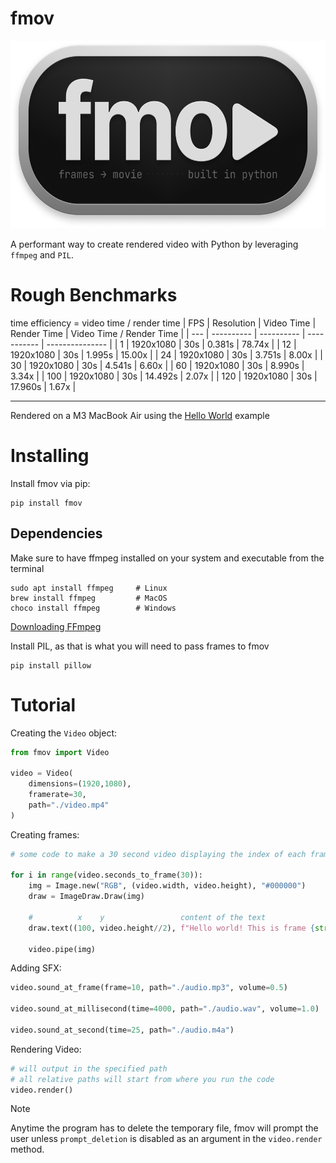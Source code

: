 # fmov

<div align="center">
    <img src="https://github.com/dylandibeneditto/fmov/blob/main/logo.png?raw=true" height="300">
</div>

A performant way to create rendered video with Python by leveraging `ffmpeg` and `PIL`.

# Rough Benchmarks

time efficiency = video time / render time
| FPS | Resolution | Video Time | Render Time | Video Time / Render Time |
| --- | ---------- | ---------- | ----------- | --------------- |
| 1 | 1920x1080 | 30s | 0.381s | 78.74x |
| 12 | 1920x1080 | 30s | 1.995s | 15.00x |
| 24 | 1920x1080 | 30s | 3.751s | 8.00x |
| 30 | 1920x1080 | 30s | 4.541s | 6.60x |
| 60 | 1920x1080 | 30s | 8.990s | 3.34x |
| 100 | 1920x1080 | 30s | 14.492s | 2.07x |
| 120 | 1920x1080 | 30s | 17.960s | 1.67x |

---

Rendered on a M3 MacBook Air using the [Hello World]() example

# Installing

Install fmov via pip:

```
pip install fmov
```

## Dependencies

Make sure to have ffmpeg installed on your system and executable from the terminal

```
sudo apt install ffmpeg     # Linux
brew install ffmpeg         # MacOS
choco install ffmpeg        # Windows
```

[Downloading FFmpeg](https://ffmpeg.org/download.html)

Install PIL, as that is what you will need to pass frames to fmov

```
pip install pillow
```

# Tutorial

Creating the `Video` object:

```python
from fmov import Video

video = Video(
    dimensions=(1920,1080),
    framerate=30,
    path="./video.mp4"
)

```

Creating frames:

```python
# some code to make a 30 second video displaying the index of each frame

for i in range(video.seconds_to_frame(30)):
    img = Image.new("RGB", (video.width, video.height), "#000000")
    draw = ImageDraw.Draw(img)

    #          x    y                 content of the text                     color
    draw.text((100, video.height//2), f"Hello world! This is frame {str(i)}", fill="#ffffff")

    video.pipe(img)
```

Adding SFX:

```python
video.sound_at_frame(frame=10, path="./audio.mp3", volume=0.5)

video.sound_at_millisecond(time=4000, path="./audio.wav", volume=1.0)

video.sound_at_second(time=25, path="./audio.m4a")
```

Rendering Video:

```python
# will output in the specified path
# all relative paths will start from where you run the code
video.render()
```

> [!NOTE]
> Anytime the program has to delete the temporary file, fmov will prompt the user unless `prompt_deletion` is disabled as an argument in the `video.render` method.
